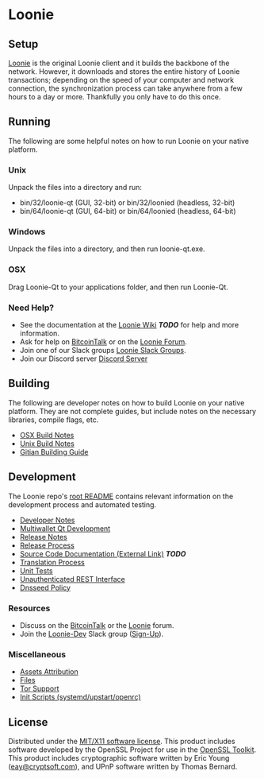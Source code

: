 Loonie
=====================

Setup
---------------------
[Loonie](http://loonie.io/wallet) is the original Loonie client and it builds the backbone of the network. However, it downloads and stores the entire history of Loonie transactions; depending on the speed of your computer and network connection, the synchronization process can take anywhere from a few hours to a day or more. Thankfully you only have to do this once.

Running
---------------------
The following are some helpful notes on how to run Loonie on your native platform.

### Unix

Unpack the files into a directory and run:

- bin/32/loonie-qt (GUI, 32-bit) or bin/32/loonied (headless, 32-bit)
- bin/64/loonie-qt (GUI, 64-bit) or bin/64/loonied (headless, 64-bit)

### Windows

Unpack the files into a directory, and then run loonie-qt.exe.

### OSX

Drag Loonie-Qt to your applications folder, and then run Loonie-Qt.

### Need Help?

* See the documentation at the [Loonie Wiki](https://en.bitcoin.it/wiki/Main_Page) ***TODO***
for help and more information.
* Ask for help on [BitcoinTalk](https://bitcointalk.org/index.php?topic=1262920.0) or on the [Loonie Forum](http://forum.loonie.io/).
* Join one of our Slack groups [Loonie Slack Groups](https://loonie.io/slack-logins/).
* Join our Discord server [Discord Server](https://discord.gg/DT39dfy)

Building
---------------------
The following are developer notes on how to build Loonie on your native platform. They are not complete guides, but include notes on the necessary libraries, compile flags, etc.

- [OSX Build Notes](build-osx.md)
- [Unix Build Notes](build-unix.md)
- [Gitian Building Guide](gitian-building.md)

Development
---------------------
The Loonie repo's [root README](https://github.com/LoonieCoin/Loonie/blob/master/README.md) contains relevant information on the development process and automated testing.

- [Developer Notes](developer-notes.md)
- [Multiwallet Qt Development](multiwallet-qt.md)
- [Release Notes](release-notes.md)
- [Release Process](release-process.md)
- [Source Code Documentation (External Link)](https://dev.visucore.com/bitcoin/doxygen/) ***TODO***
- [Translation Process](translation_process.md)
- [Unit Tests](unit-tests.md)
- [Unauthenticated REST Interface](REST-interface.md)
- [Dnsseed Policy](dnsseed-policy.md)

### Resources

* Discuss on the [BitcoinTalk](https://bitcointalk.org/index.php?topic=1262920.0) or the [Loonie](http://forum.loonie.io/) forum.
* Join the [Loonie-Dev](https://loonie-dev.slack.com/) Slack group ([Sign-Up](https://loonie-dev.herokuapp.com/)).

### Miscellaneous
- [Assets Attribution](assets-attribution.md)
- [Files](files.md)
- [Tor Support](tor.md)
- [Init Scripts (systemd/upstart/openrc)](init.md)

License
---------------------
Distributed under the [MIT/X11 software license](http://www.opensource.org/licenses/mit-license.php).
This product includes software developed by the OpenSSL Project for use in the [OpenSSL Toolkit](https://www.openssl.org/). This product includes
cryptographic software written by Eric Young ([eay@cryptsoft.com](mailto:eay@cryptsoft.com)), and UPnP software written by Thomas Bernard.
